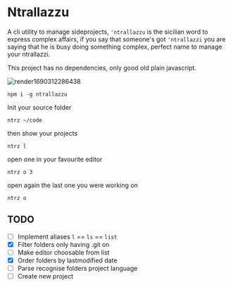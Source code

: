 # Ntrallazzu

A cli utility to manage sideprojects, `'ntrallazzu` is the sicilian word to express complex affairs, if you say that someone's got `'ntrallazzi` you are saying that he is busy doing something complex, perfect name to manage your ntrallazzi.

This project has no dependencies, only good old plain javascript.

![render1690312286438](https://github.com/vikkio88/ntrallazzu/assets/248805/8e1a7c71-1054-479a-a6d7-da87f0029f09)

```
npm i -g ntrallazzu
```

Init your source folder
```
ntrz ~/code
```

then show your projects
```
ntrz l
```

open one in your favourite editor
```
ntrz o 3
```

open again the last one you were working on
```
ntrz o
```


## TODO
- [ ] Implement aliases `l` == `ls` == `list`
- [x] Filter folders only having .git on
- [ ] Make editor choosable from list
- [x] Order folders by lastmodified date
- [ ] Parse recognise folders project language
- [ ] Create new project

